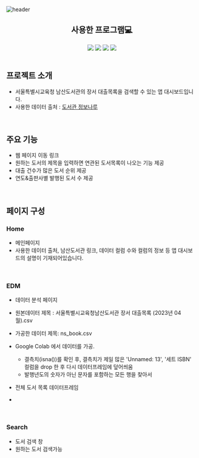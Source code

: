 ![header](https://capsule-render.vercel.app/api?text=Book%20Search&&fontAlignY=40&desc=원하는%20도서를%20검색해보자!&descSize=23&descAlignY=56&fontColor=ffffff&type=waving&color=B897FF&height=280&section=header&%20render&fontSize=80)

<div align=center>
  <h2>사용한 프로그램💻</h2>  
  <img src="https://img.shields.io/badge/GoogleColab-F9AB00?style=flat&logo=googlecolab&logoColor=white"/>
  <img src="https://img.shields.io/badge/Python-3776AB?style=flat&logo=python&logoColor=white"/>
  <img src="https://img.shields.io/badge/Linux-FCC624?style=flat&logo=linux&logoColor=white"/>
  <img src="https://img.shields.io/badge/AmazonAWS-232F3E?style=flat&logo=amazonaws&logoColor=white"/>
</div>

<br>
<h2>프로젝트 소개</h2>

- 서울특별시교육청 남산도서관의 장서 대출목록을 검색할 수 있는 앱 대시보드입니다.
- 사용한 데이터 출처 : 
<a href="https://www.data4library.kr/openDataL"> 도서관 정보나루 </a>

<br>
<h2>주요 기능</h2> 

- 웹 페이지 이동 링크
- 원하는 도서의 제목을 입력하면 연관된 도서목록이 나오는 기능 제공
- 대출 건수가 많은 도서 순위 제공
- 연도&출판사별 발행된 도서 수 제공

<br>
<h2>페이지 구성</h2>  
<h3>Home</h3>

- 메인페이지
- 사용한 데이터 출처, 남산도서관 링크, 데이터 컬럼 수와 컬럼의 정보 등 앱 대시보드의 설명이 기재되어있습니다. 

<br>
<h3>EDM</h3>

- 데이터 분석 페이지
- 원본데이터 제목 : 서울특별시교육청남산도서관 장서 대출목록 (2023년 04월).csv
- 가공한 데이터 제목: ns_book.csv
- Google Colab 에서 데이터를 가공. 
  - 결측치(isna())를 확인 후, 결측치가 제일 많은 'Unnamed: 13', '세트 ISBN' 컬럼을 drop 한 후 다시 데이터프레임에 덮어씌움
  - 발행년도의 숫자가 아닌 문자를 포함하는 모든 행을 찾아서 

- 전체 도서 목록 데이터프레임 
- 

<br>
<h3>Search</h3>

- 도서 검색 창
- 원하는 도서 검색가능
